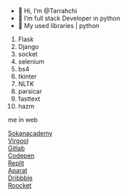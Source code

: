 - 👋 Hi, I’m @Tarrahchi
- 👀 I’m full stack Developer in python
- 📕 My used libraries | python

1. Flask
2. Django
3. socket
4. selenium
5. bs4
6. tkinter
7. NLTK
8. parsicar
9. fasttext
10. hazm


me in web

[Sokanacademy](https://sokanacademy.com/profile/tarrahchi)<br>
[Virgool](https://virgool.io/@tarrahchi)<br>
[Gitlab](https://gitlab.com/tarrahchi)<br>
[Codepen](https://codepen.io/Tarrah-Chi)<br>
[Replit](https://replit.com/@TarrahChi)<br>
[Aparat](https://www.aparat.com/Tarrahchi)<br>
[Dribbble](https://dribbble.com/Tarrahchi)<br>
[Roocket](https://roocket.ir/@tarrahchi)<br>

